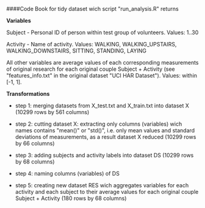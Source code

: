 ####Code Book for tidy dataset wich script "run_analysis.R" returns

**Variables**

Subject  -  Personal ID of person within test group of volunteers. Values: 1..30
	
Activity  -  Name of activity. Values: WALKING, WALKING_UPSTAIRS, WALKING_DOWNSTAIRS, SITTING, STANDING, LAYING

All other variables are average values of each corresponding measurements of original research for each original couple Subject + Activity (see "features_info.txt" in the original dataset "UCI HAR Dataset"). Values: within [-1, 1].

**Transformations**

* step 1: merging datasets from X_test.txt and X_train.txt into dataset X (10299 rows by 561 columns)

* step 2: cutting dataset X: extracting only columns (variables) wich names contains "mean()" or "std()", i.e. only mean values and standard deviations of measurements, as a result dataset X reduced (10299 rows by 66 columns)

* step 3: adding subjects and activity labels into dataset DS (10299 rows by 68 columns)

* step 4: naming columns (variables) of DS

* step 5: creating new dataset RES wich aggregates variables for each activity and each subject to their average values for each original couple Subject + Activity (180 rows by 68 columns) 
